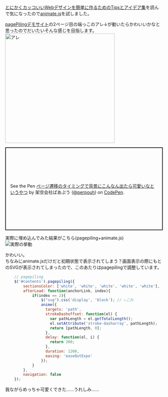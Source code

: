 [とにかくカッコいいWebデザインを簡単に作るためのTipsとアイデア集](https://qiita.com/blue-ossan/items/0bb30f765402517fdc6d)を読んで気になったので[animate.js](https://animejs.com/)を試しました。  
  
[pagePilingデモサイト](https://alvarotrigo.com/pagePiling/)の2ページ目の端っこのアレ↓が動いたらかわいいかなと思ったのでだいたいそんな感じを目指します。  
<img width="350" alt="アレ" src="/blog/assets/img/01c856d0-0944-4493-eb5c-ed8891624406.png">  
  
<p class="codepen" data-height="265" data-theme-id="0" data-default-tab="html,result" data-user="perpouh" data-slug-hash="BeYagw" style="height: 265px; box-sizing: border-box; display: flex; align-items: center; justify-content: center; border: 2px solid; margin: 1em 0; padding: 1em;" data-pen-title="ページ遷移のタイミングで背景にこんなん出たら可愛いなというやつ">  
  <span>See the Pen <a href="https://codepen.io/perpouh/pen/BeYagw/">  
  ページ遷移のタイミングで背景にこんなん出たら可愛いなというやつ</a> by 架空会社ぱあぷう (<a href="https://codepen.io/perpouh">@perpouh</a>)  
  on <a href="https://codepen.io">CodePen</a>.</span>  
</p>  
<script async src="https://static.codepen.io/assets/embed/ei.js"></script>  
  
実際に埋め込んでみた結果がこちら(pagepiling+animate.js)  
![実際の挙動](/blog/assets/img/febcbac2-6433-c1bb-25b3-9935de1a38c9.gif)  
  
かわいい。  
ちなみにanimate.jsだけだと初期状態で表示されてしまう？画面表示の際にもとのSVGが表示されてしまったので、このあたりはpagepilingで調整しています。  
  
```JavaScript
	// pagepiling
	$('#contents').pagepiling({
		sectionsColor: ['white', 'white', 'white', 'white', 'white'],
		afterLoad: function(anchorLink, index){
			if(index == 2){
				$("svg").css('display', 'block'); // ←これ
				anime({
				  targets: 'path',
				  strokeDashoffset: function(el) {
				    var pathLength = el.getTotalLength();
				    el.setAttribute('stroke-dasharray', pathLength);
				    return [pathLength, 0];
				  },
				  delay: function(el, i) { 
				    return 300; 
				  },
				  duration: 1200,
				  easing: 'easeOutExpo'
				});
			}
		},
		navigation: false
	});
```  
  
我ながらめっちゃ可愛くできた……うれしみ……  
